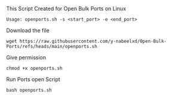 This Script Created for Open Bulk Ports on Linux

`Usage: openports.sh -s <start_port> -e <end_port>`


Download the file
```
wget https://raw.githubusercontent.com/y-nabeelxd/Open-Bulk-Ports/refs/heads/main/openports.sh
```

Give permission 
```
chmod +x openports.sh
```

Run Ports open Script
```
bash openports.sh
```
